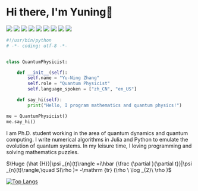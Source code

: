 # Hi there, I'm Yuning👋
![](https://img.shields.io/badge/OS-MacOS-informational?style=flat&logo=MacOS&logoColor=white&color=6aa6f8)
![](https://img.shields.io/badge/OS-Ubuntu-informational?style=flat&logo=ubuntu&logoColor=white&color=6aa6f8)
![](https://img.shields.io/badge/Editor-VS_Code-informational?style=flat&logo=visual-studio-code&logoColor=white&color=6aa6f8)
![](https://img.shields.io/badge/Code-Python-informational?style=flat&logo=python&logoColor=white&color=6aa6f8)
![](https://img.shields.io/badge/Code-Julia-informational?style=flat&logo=julia&logoColor=white&color=6aa6f8)
![](https://img.shields.io/badge/Shell-Bash-informational?style=flat&logo=gnu-bash&logoColor=white&color=6aa6f8)
![](https://img.shields.io/badge/Tool-Mathematica-informational?style=flat&logo=wolframmathematica&logoColor=white&color=6aa6f8)
![](https://img.shields.io/badge/Tool-Git-informational?style=flat&logo=git&logoColor=white&color=6aa6f8)
![](https://img.shields.io/badge/Tool-Docker-informational?style=flat&logo=docker&logoColor=white&color=6aa6f8)

```python
#!/usr/bin/python
# -*- coding: utf-8 -*-


class QuantumPhysicist:

    def __init__(self):
        self.name = "Yu-Ning Zhang"
        self.role = "Quantum Physicist"
        self.language_spoken = ["zh_CN", "en_US"]

    def say_hi(self):
        print("Hello, I program mathematics and quantum physics!")

me = QuantumPhysicist()
me.say_hi()
```

I am Ph.D. student working in the area of quantum dynamics and quantum computing. I write numerical algorithms in Julia and Python to emulate the evolution of quantum systems. 
In my leisure time, I loving programming and solving mathematics puzzles.  


$\Huge {\hat {H}}|\psi _{n}(t)\rangle =i\hbar {\frac {\partial }{\partial t}}|\psi _{n}(t)\rangle,\quad S(\rho )= -\mathrm {tr} (\rho \ \log _{2}\ \rho )$




[![Top Langs](https://github-readme-stats.vercel.app/api/top-langs/?username=EigenSolver&layout=donut&theme=nord&hide=jupyter%20notebook,glsl,tex)](https://github.com/anuraghazra/github-readme-stats)

<!--


## 🏆 GitHub Trophies

[![Readme Card](https://github-readme-stats.vercel.app/api/pin/?username=QuantumBFS&repo=Yao.jl)](https://github.com/QuantumBFS/Yao.jl)


![Anurag's GitHub stats](https://github-readme-stats.vercel.app/api?username=eigensolver&show_icons=true&theme=nord&rank_icon=percentile)

[![trophy](https://github-profile-trophy.vercel.app/?username=EigenSolver&theme=nord&column=7)](https://github.com/ryo-ma/github-profile-trophy)

**EigenSolver/EIgenSolver** is a ✨ _special_ ✨ repository because its `README.md` (this file) appears on your GitHub profile.

Here are some ideas to get you started:

- 🔭 I’m currently working on ...
- 🌱 I’m currently learning ...
- 👯 I’m looking to collaborate on ...
- 🤔 I’m looking for help with ...
- 💬 Ask me about ...
- 📫 How to reach me: ...
- 😄 Pronouns: ...
- ⚡ Fun fact: ...
-->
